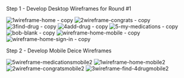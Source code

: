 Step 1 - Develop Desktop Wireframes for Round #1

![1wireframe-home - copy](https://cloud.githubusercontent.com/assets/12971916/8274633/5ad9c59e-1863-11e5-87d4-7ba46b3bb2ab.jpg)
![2wireframe-congrats - copy](https://cloud.githubusercontent.com/assets/12971916/8274635/5adfc052-1863-11e5-9e20-dce680650e56.jpg)
![3find-drug - copy](https://cloud.githubusercontent.com/assets/12971916/8274637/5ae08262-1863-11e5-9ae8-e105e4bcb364.jpg)
![4add-drug - copy](https://cloud.githubusercontent.com/assets/12971916/8274636/5ae08122-1863-11e5-8c14-19af22a86da6.jpg)
![5-my-medications - copy](https://cloud.githubusercontent.com/assets/12971916/8274639/5ae1136c-1863-11e5-8d86-2958633ccfe1.jpg)
![bob-blank - copy](https://cloud.githubusercontent.com/assets/12971916/8274634/5ade5726-1863-11e5-9946-7c5ee921b83d.jpg)
![wireframe-home-mobile - copy](https://cloud.githubusercontent.com/assets/12971916/8274638/5ae0b9e4-1863-11e5-9ca6-10c0e0db3bc3.jpg)
![wireframe-home-sign-in - copy](https://cloud.githubusercontent.com/assets/12971916/8274640/5ae80320-1863-11e5-8693-023cda2f82c0.jpg)

Step 2 - Develop Mobile Deice Wireframes

![5wireframe-medicationsmobile2](https://cloud.githubusercontent.com/assets/12971916/8285141/858dce18-18cf-11e5-8373-19c6b599ac03.jpg)
![1wireframe-home-mobile2](https://cloud.githubusercontent.com/assets/12971916/8285142/858e09be-18cf-11e5-9be8-61387074a96c.jpg)
![2wireframe-congratsmobile2](https://cloud.githubusercontent.com/assets/12971916/8285140/858d795e-18cf-11e5-8e11-c145c39af4d5.jpg)
![3wireframe-find-4drugmobile2](https://cloud.githubusercontent.com/assets/12971916/8285143/858f7466-18cf-11e5-8ade-2ff918499fef.jpg)


